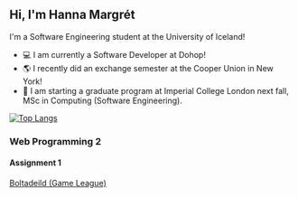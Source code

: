 ## Hi, I'm Hanna Margrét

I'm a Software Engineering student at the University of Iceland!

- 💻 I am currently a Software Developer at Dohop!
- 🌎 I recently did an exchange semester at the Cooper Union in New York!
- 🔭 I am starting a graduate program at Imperial College London next fall, MSc in Computing (Software Engineering).
  
[![Top Langs](https://github-readme-stats.vercel.app/api/top-langs/?username=hannajonsd&theme=github_dark&layout=compact)](https://github.com/anuraghazra/github-readme-stats)

<!--
### Senior Project 1
Web applicaton for finding drink prices at various establishments in Iceland.

[Wine Not?](https://winenot-mday.onrender.com/)
-->

### Web Programming 2
#### Assignment 1

[Boltadeild (Game League)](https://monumental-druid-185058.netlify.app)

<!--
**hannajonsd/hannajonsd** is a ✨ _special_ ✨ repository because its `README.md` (this file) appears on your GitHub profile.

Here are some ideas to get you started:

- 🔭 I’m currently working at Origo Iceland as a Software Solutions Specialist.
- 👯 I’m looking to collaborate on ...
- 🤔 I’m looking for help with ...
- 💬 Ask me about ...
- 😄 Pronouns: she/her
- ⚡ Fun fact: ...
-->
